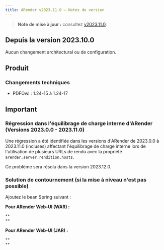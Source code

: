 ```yaml
---
title: ARender v2023.11.0 – Notes de version
---
```


> **Note de mise à jour :** consultez [v2023.11.0](/fr/releases/release-notes/v2023.11.0/).

## Depuis la version 2023.10.0

Aucun changement architectural ou de configuration.

## Produit

### Changements techniques

- PDFOwl : 1.24-15 à 1.24-17

## Important

### Régression dans l'équilibrage de charge interne d'ARender (Versions 2023.0.0 - 2023.11.0)

Une régression a été identifiée dans les versions d'ARender de 2023.0.0 à 2023.11.0 (incluses) affectant l'équilibrage de charge interne lors de l'utilisation de plusieurs URLs de rendu avec la propriété ```arender.server.rendition.hosts```.

Ce problème sera résolu dans la version 2023.12.0.

### Solution de contournement (si la mise à niveau n'est pas possible)

Ajoutez le bean Spring suivant :

**Pour ARender Web-UI (WAR) :**


```xml
**
**
```


**Pour ARender Web-UI (JAR) :**


```xml
**
**
```

